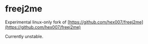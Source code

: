 # freej2me

Experimental linux-only fork of [https://github.com/hex007/freej2me](https://github.com/hex007/freej2me)

Currently unstable.

